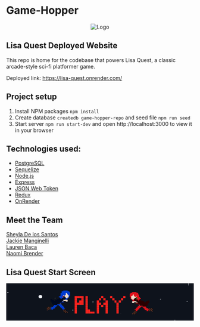 # Game-Hopper

<div align="center">
  <img alt="Logo" src="" width="300" />
</div>

## Lisa Quest Deployed Website

This repo is home for the codebase that powers Lisa Quest, a classic arcade-style sci-fi platformer game.

Deployed link: https://lisa-quest.onrender.com/

## Project setup

1. Install NPM packages `npm install`
2. Create database `createdb game-hopper-repo` and seed file `npm run seed`
3. Start server `npm run start-dev` and open http://localhost:3000 to view it in your browser

## Technologies used:

- [PostgreSQL](https://www.postgresql.org)
- [Sequelize](https://sequelize.org)
- [Node.js](https://nodejs.org/en/)
- [Express](https://expressjs.com)
- [JSON Web Token](https://jwt.io)
- [Redux](https://redux.js.org)
- [OnRender]()

## Meet the Team

[Sheyla De los Santos]() <br />
[Jackie Manginelli]()<br />
[Lauren Baca]()<br />
[Naomi Brender]()<br />

## Lisa Quest Start Screen

<div align="center">
  <img alt="Logo" src="public/Screen Shot 2022-12-15 at 5.41.33 PM.png" />
</div>
